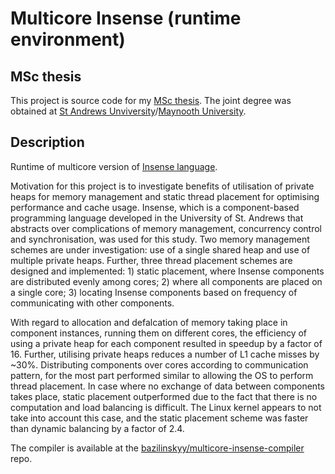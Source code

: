 # Multicore Insense (runtime environment)

## MSc thesis
This project is source code for my [MSc thesis](https://bazilinskyy.github.io/papers/bazilinskyy2013multi.pdf). The joint degree was obtained at [St Andrews Unviversity](https://www.st-andrews.ac.uk)/[Maynooth University](https://www.maynoothuniversity.ie).

## Description
Runtime of multicore version of [Insense language](http://insense.cs.st-andrews.ac.uk).

Motivation for this project is to investigate benefits of utilisation of private heaps for memory management and static thread placement for optimising performance and cache usage. Insense, which is a component-based programming language developed in the University of St. Andrews that abstracts over complications of memory management, concurrency control and synchronisation, was used for this study. Two memory management schemes are under investigation: use of a single shared heap and use of multiple private heaps. Further, three thread placement schemes are designed and implemented: 1) static placement, where Insense components are distributed evenly among cores; 2) where all components are placed on a single core; 3) locating Insense components based on frequency of communicating with other components.

With regard to allocation and defalcation of memory taking place in component instances, running them on different cores, the efficiency of using a private heap for each component resulted in speedup by a factor of 16. Further, utilising private heaps reduces a number of L1 cache misses by ~30%. Distributing components over cores according to communication pattern, for the most part performed similar to allowing the OS to perform thread placement. In case where no exchange of data between components takes place, static placement outperformed due to the fact that there is no computation and load balancing is difficult. The Linux kernel appears to not take into account this case, and the static placement scheme was faster than dynamic balancing by a factor of 2.4.

The compiler is available at the [bazilinskyy/multicore-insense-compiler](https://github.com/bazilinskyy/multicore-insense-compiler) repo.

